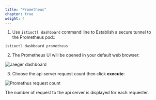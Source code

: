 ```yaml
---
title: "Prometheus"
chapter: true
weight: 4
---
```

1. Use `istioctl dashboard` command line to Establish a secure tunnel to the Prometheus pod::

<!-- ```
kubectl -n istio-system port-forward   $(kubectl -n istio-system get pod -l \
    app=prometheus -o jsonpath='{.items[0].metadata.name}') 9090:9090
``` -->
```
istioctl dashboard prometheus
```

2. The Prometheus UI will be opened in your default web browser:

![Jaeger dashboard](/images/promotheus-dashboard.png?width=50pc)

3. Choose the api server request count then click **execute**:

![Promethus request count](/images/prometheus-request-count.png?width=50pc)

The number of request to the api server is displayed for each requester.
